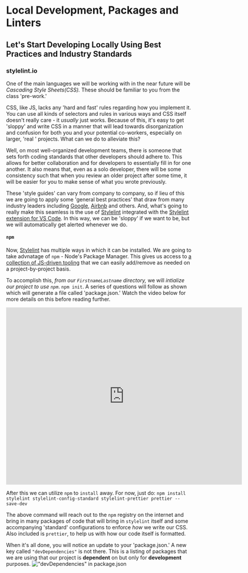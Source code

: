 # Local Development, Packages and Linters

## Let's Start Developing Locally Using Best Practices and Industry Standards

### stylelint.io

One of the main languages we will be working with in the near future will be _Cascading Style Sheets(CSS)._ These should be familiar to you from the class 'pre-work.'

CSS, like JS, lacks any 'hard and fast' rules regarding how you implement it. You can use all kinds of selectors and rules in various ways and CSS itself doesn't really care - it _usually_ just works. Because of this, it's easy to get 'sloppy' and write CSS in a manner that will lead towards disorganization and confusion for both you and your potential co-workers, especially on larger, 'real ' projects. What can we do to alleviate this?

Well, on most well-organized development teams, there is someone that sets forth coding standards that other developers should adhere to. This allows for better collaboration and for developers to essentially fill in for one another. It also means that, even as a solo developer, there will be some consistency such that when you review an older project after some time, it will be easier for you to make sense of what you wrote previously.

These 'style guides' can vary from company to company, so if lieu of this we are going to apply some 'general best practices' that draw from many industry leaders including [Google,](https://google.github.io/styleguide/htmlcssguide.html#CSS_Formatting_Rules) [Airbnb](https://github.com/airbnb/css#css) and others. And, what's going to really make this seamless is the use of [Stylelint](stylelint.io) integrated with the [Stylelint extension for VS Code](https://marketplace.visualstudio.com/items?itemName=shinnn.stylelint). In this way, we can be 'sloppy' if we want to be, but we will automatically get alerted whenever we do.

#### `npm`

Now, [Stylelint](https://stylelint.io/user-guide/node-api) has multiple ways in which it can be installed. We are going to take advnatage of `npm` - Node's Package Manager. This gives us access to [a collection of JS-driven tooling](https://www.npmjs.com/) that we can easily add/remove as needed on a project-by-project basis. 

To accomplish this, *from our `FirstnameLastname` directory,* we will _intialize our project to use `npm`_. `npm init`. A series of questions will follow as shown which will generate a file called 'package.json.' Watch the video below for more details on this before reading further.

<iframe src="https://player.vimeo.com/video/356241715" width="640" height="480" frameborder="0" allow="autoplay; fullscreen" allowfullscreen></iframe>

After this we can utilize `npm` to `install` away. For now, just do: `npm install stylelint stylelint-config-standard stylelint-prettier prettier --save-dev`

The above command will reach out to the `npm` registry on the internet and bring in many packages of code that will bring in `stylelint` itself and some accompanying 'standard' configurations to enforce *how* we write our CSS. Also included is `prettier`, to help us with how our code itself is formatted.

When it's all done, you will notice an update to your 'package.json.' A new key called `"devDependencies"` is not there. This is a listing of packages that we are using that our project is **dependent** on but only for **development** purposes. !["devDependencies" in package.json](https://www.dropbox.com/s/d7jj1im0b539tyj/devDependencies.png?dl=0)

